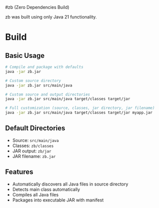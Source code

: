 #zb (Zero Dependencies Build)

zb was built using only Java 21 functionality.

# Build


## Basic Usage

```bash
# Compile and package with defaults
java -jar zb.jar

# Custom source directory
java -jar zb.jar src/main/java

# Custom source and output directories
java -jar zb.jar src/main/java target/classes target/jar

# Full customization (source, classes, jar directory, jar filename)
java -jar zb.jar src/main/java target/classes target/jar myapp.jar
```

## Default Directories
- Source: `src/main/java`
- Classes: `zb/classes`
- JAR output: `zb/jar`
- JAR filename: `zb.jar`

## Features
- Automatically discovers all Java files in source directory
- Detects main class automatically
- Compiles all Java files
- Packages into executable JAR with manifest



